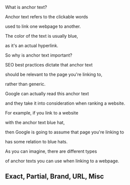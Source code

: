 What is anchor text?

Anchor text refers to the clickable words

used to link one webpage to another.

The color of the text is usually blue,

as it's an actual hyperlink.

So why is anchor text important?

SEO best practices dictate that anchor text

should be relevant to the page you're linking to,

rather than generic.

Google can actually read this anchor text

and they take it into consideration when ranking a website.

For example, if you link to a website

with the anchor text blue hat,

then Google is going to assume that page you're linking to

has some relation to blue hats.

As you can imagine, there are different types

of anchor texts you can use when linking to a webpage.

## Exact, Partial, Brand, URL, Misc